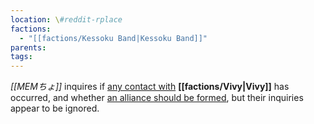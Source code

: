 ```yaml
---
location: \#reddit-rplace
factions:
  - "[[factions/Kessoku Band|Kessoku Band]]"
parents: 
tags: 
---
```

*[[MEMちょ]]* inquires if [any contact with](https://discord.com/channels/1093664259273130084/1131230952119615600/1131581322930966629) **[[factions/Vivy|Vivy]]** has occurred, and whether [an alliance should be formed](https://discord.com/channels/1093664259273130084/1131230952119615600/1131581350529474652), but their inquiries appear to be ignored.
